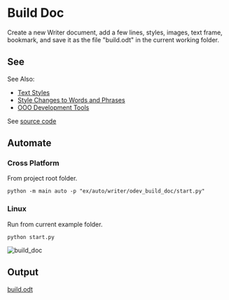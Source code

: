 # Build Doc

Create a new Writer document, add a few lines, styles,
images, text frame, bookmark, and save it
as the file "build.odt" in the current working folder.

## See

See Also:

- [Text Styles]
- [Style Changes to Words and Phrases]
- [OOO Development Tools]

See [source code](./start.py)

## Automate

### Cross Platform

From project root folder.

```shell
python -m main auto -p "ex/auto/writer/odev_build_doc/start.py"
```

### Linux

Run from current example folder.

```shell
python start.py
```

![build_doc](https://user-images.githubusercontent.com/4193389/184692062-4554d35d-4be8-4aac-99a6-4d7962e2017b.gif)

## Output

[build.odt](../../../../resources/odt/build.odt)

[Text Styles]: https://python-ooo-dev-tools.readthedocs.io/en/latest/odev/part2/chapter06.html
[Style Changes to Words and Phrases]: https://python-ooo-dev-tools.readthedocs.io/en/latest/odev/part2/chapter06.html#style-changes-to-words-and-phrases
[OOO Development Tools]: https://python-ooo-dev-tools.readthedocs.io/en/latest/
